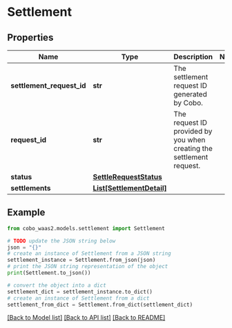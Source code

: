 # Settlement


## Properties

Name | Type | Description | Notes
------------ | ------------- | ------------- | -------------
**settlement_request_id** | **str** | The settlement request ID generated by Cobo. | 
**request_id** | **str** | The request ID provided by you when creating the settlement request. | 
**status** | [**SettleRequestStatus**](SettleRequestStatus.md) |  | 
**settlements** | [**List[SettlementDetail]**](SettlementDetail.md) |  | 

## Example

```python
from cobo_waas2.models.settlement import Settlement

# TODO update the JSON string below
json = "{}"
# create an instance of Settlement from a JSON string
settlement_instance = Settlement.from_json(json)
# print the JSON string representation of the object
print(Settlement.to_json())

# convert the object into a dict
settlement_dict = settlement_instance.to_dict()
# create an instance of Settlement from a dict
settlement_from_dict = Settlement.from_dict(settlement_dict)
```
[[Back to Model list]](../README.md#documentation-for-models) [[Back to API list]](../README.md#documentation-for-api-endpoints) [[Back to README]](../README.md)



